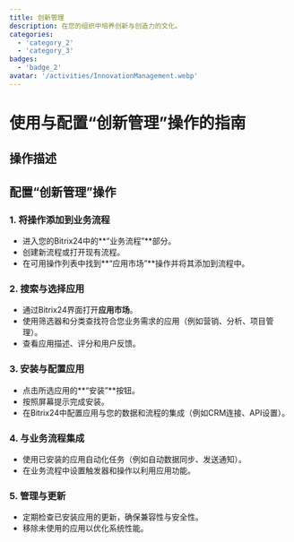 ```yaml
---
title: 创新管理
description: 在您的组织中培养创新与创造力的文化。
categories: 
  - 'category_2'
  - 'category_3'
badges:
  - 'badge_2'
avatar: '/activities/InnovationManagement.webp'
---
```

# 使用与配置“创新管理”操作的指南

## 操作描述

## **配置“创新管理”操作**

### 1. 将操作添加到业务流程
- 进入您的Bitrix24中的**“业务流程”**部分。
- 创建新流程或打开现有流程。
- 在可用操作列表中找到**“应用市场”**操作并将其添加到流程中。

### 2. 搜索与选择应用
- 通过Bitrix24界面打开**应用市场**。
- 使用筛选器和分类查找符合您业务需求的应用（例如营销、分析、项目管理）。
- 查看应用描述、评分和用户反馈。

### 3. 安装与配置应用
- 点击所选应用的**“安装”**按钮。
- 按照屏幕提示完成安装。
- 在Bitrix24中配置应用与您的数据和流程的集成（例如CRM连接、API设置）。

### 4. 与业务流程集成
- 使用已安装的应用自动化任务（例如自动数据同步、发送通知）。
- 在业务流程中设置触发器和操作以利用应用功能。

### 5. 管理与更新
- 定期检查已安装应用的更新，确保兼容性与安全性。
- 移除未使用的应用以优化系统性能。